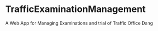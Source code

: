 # TrafficExaminationManagement
A Web App for Managing Examinations and trial of Traffic Office Dang
